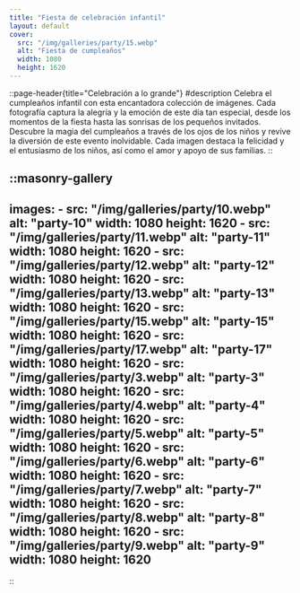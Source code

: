 ```yaml
---
title: "Fiesta de celebración infantil"
layout: default
cover: 
  src: "/img/galleries/party/15.webp"
  alt: "Fiesta de cumpleaños"
  width: 1080
  height: 1620
---
```


::page-header{title="Celebración a lo grande"}
#description
Celebra el cumpleaños infantil con esta encantadora colección de imágenes. Cada fotografía captura la alegría y la emoción de este día tan especial, desde los momentos de la fiesta hasta las sonrisas de los pequeños invitados. Descubre la magia del cumpleaños a través de los ojos de los niños y revive la diversión de este evento inolvidable. Cada imagen destaca la felicidad y el entusiasmo de los niños, así como el amor y apoyo de sus familias.
::

::masonry-gallery
---
  images:
    - src: "/img/galleries/party/10.webp"
      alt: "party-10"
      width: 1080
      height: 1620
    - src: "/img/galleries/party/11.webp"
      alt: "party-11"
      width: 1080
      height: 1620
    - src: "/img/galleries/party/12.webp"
      alt: "party-12"
      width: 1080
      height: 1620
    - src: "/img/galleries/party/13.webp"
      alt: "party-13"
      width: 1080
      height: 1620
    - src: "/img/galleries/party/15.webp"
      alt: "party-15"
      width: 1080
      height: 1620
    - src: "/img/galleries/party/17.webp"
      alt: "party-17"
      width: 1080
      height: 1620
    - src: "/img/galleries/party/3.webp"
      alt: "party-3"
      width: 1080
      height: 1620
    - src: "/img/galleries/party/4.webp"
      alt: "party-4"
      width: 1080
      height: 1620
    - src: "/img/galleries/party/5.webp"
      alt: "party-5"
      width: 1080
      height: 1620
    - src: "/img/galleries/party/6.webp"
      alt: "party-6"
      width: 1080
      height: 1620
    - src: "/img/galleries/party/7.webp"
      alt: "party-7"
      width: 1080
      height: 1620
    - src: "/img/galleries/party/8.webp"
      alt: "party-8"
      width: 1080
      height: 1620
    - src: "/img/galleries/party/9.webp"
      alt: "party-9"
      width: 1080
      height: 1620
---
::